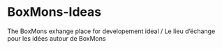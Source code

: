 # BoxMons-Ideas
The BoxMons exhange place for developement ideal / Le lieu d’échange pour les idées autour de BoxMons
